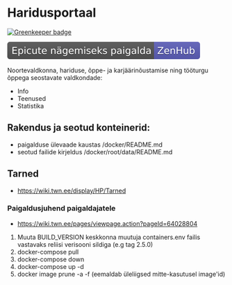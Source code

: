 # Haridusportaal

[![Greenkeeper badge](https://badges.greenkeeper.io/hariduspilv/haridusportaal.svg)](https://greenkeeper.io/)

<a href="https://www.zenhub.com/extension"><img src="https://github.com/hariduspilv/haridusportaal/blob/master/docs/zenhub.svg"></a>

Noortevaldkonna, hariduse, õppe- ja karjäärinõustamise ning tööturgu õppega seostavate valdkondade:
- Info
- Teenused
- Statistika

## Rakendus ja seotud konteinerid:
  * paigalduse ülevaade kaustas /docker/README.md
  * seotud failide kirjeldus /docker/root/data/README.md

## Tarned
  * https://wiki.twn.ee/display/HP/Tarned

### Paigaldusjuhend paigaldajatele
  * https://wiki.twn.ee/pages/viewpage.action?pageId=64028804
  1. Muuta BUILD_VERSION keskkonna muutuja containers.env failis vastavaks reliisi verisooni sildiga (e.g tag 2.5.0)
  2. docker-compose pull
  3. docker-compose down
  4. docker-compose up -d
  5. docker image prune -a -f (eemaldab üleliigsed mitte-kasutusel image'id)
